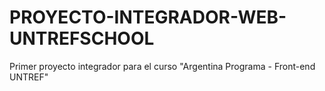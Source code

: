 # PROYECTO-INTEGRADOR-WEB-UNTREFSCHOOL
Primer proyecto integrador para el curso "Argentina Programa - Front-end UNTREF"
